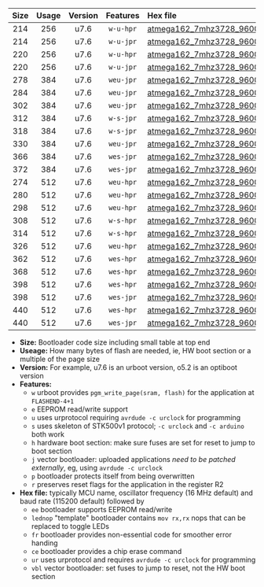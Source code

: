 |Size|Usage|Version|Features|Hex file|
|:-:|:-:|:-:|:-:|:--|
|214|256|u7.6|`w-u-hpr`|[atmega162_7mhz3728_9600bps_ur.hex](https://raw.githubusercontent.com/stefanrueger/urboot/main/atmega162_7mhz3728_9600bps_ur.hex)|
|214|256|u7.6|`w-u-jpr`|[atmega162_7mhz3728_9600bps_ur_vbl.hex](https://raw.githubusercontent.com/stefanrueger/urboot/main/atmega162_7mhz3728_9600bps_ur_vbl.hex)|
|220|256|u7.6|`w-u-hpr`|[atmega162_7mhz3728_9600bps_lednop_ur.hex](https://raw.githubusercontent.com/stefanrueger/urboot/main/atmega162_7mhz3728_9600bps_lednop_ur.hex)|
|220|256|u7.6|`w-u-jpr`|[atmega162_7mhz3728_9600bps_lednop_ur_vbl.hex](https://raw.githubusercontent.com/stefanrueger/urboot/main/atmega162_7mhz3728_9600bps_lednop_ur_vbl.hex)|
|278|384|u7.6|`weu-jpr`|[atmega162_7mhz3728_9600bps_ee_ur_vbl.hex](https://raw.githubusercontent.com/stefanrueger/urboot/main/atmega162_7mhz3728_9600bps_ee_ur_vbl.hex)|
|284|384|u7.6|`weu-jpr`|[atmega162_7mhz3728_9600bps_ee_lednop_ur_vbl.hex](https://raw.githubusercontent.com/stefanrueger/urboot/main/atmega162_7mhz3728_9600bps_ee_lednop_ur_vbl.hex)|
|302|384|u7.6|`weu-jpr`|[atmega162_7mhz3728_9600bps_ee_lednop_fr_ur_vbl.hex](https://raw.githubusercontent.com/stefanrueger/urboot/main/atmega162_7mhz3728_9600bps_ee_lednop_fr_ur_vbl.hex)|
|312|384|u7.6|`w-s-jpr`|[atmega162_7mhz3728_9600bps_vbl.hex](https://raw.githubusercontent.com/stefanrueger/urboot/main/atmega162_7mhz3728_9600bps_vbl.hex)|
|318|384|u7.6|`w-s-jpr`|[atmega162_7mhz3728_9600bps_lednop_vbl.hex](https://raw.githubusercontent.com/stefanrueger/urboot/main/atmega162_7mhz3728_9600bps_lednop_vbl.hex)|
|330|384|u7.6|`weu-jpr`|[atmega162_7mhz3728_9600bps_ee_lednop_fr_ce_ur_vbl.hex](https://raw.githubusercontent.com/stefanrueger/urboot/main/atmega162_7mhz3728_9600bps_ee_lednop_fr_ce_ur_vbl.hex)|
|366|384|u7.6|`wes-jpr`|[atmega162_7mhz3728_9600bps_ee_vbl.hex](https://raw.githubusercontent.com/stefanrueger/urboot/main/atmega162_7mhz3728_9600bps_ee_vbl.hex)|
|372|384|u7.6|`wes-jpr`|[atmega162_7mhz3728_9600bps_ee_lednop_vbl.hex](https://raw.githubusercontent.com/stefanrueger/urboot/main/atmega162_7mhz3728_9600bps_ee_lednop_vbl.hex)|
|274|512|u7.6|`weu-hpr`|[atmega162_7mhz3728_9600bps_ee_ur.hex](https://raw.githubusercontent.com/stefanrueger/urboot/main/atmega162_7mhz3728_9600bps_ee_ur.hex)|
|280|512|u7.6|`weu-hpr`|[atmega162_7mhz3728_9600bps_ee_lednop_ur.hex](https://raw.githubusercontent.com/stefanrueger/urboot/main/atmega162_7mhz3728_9600bps_ee_lednop_ur.hex)|
|298|512|u7.6|`weu-hpr`|[atmega162_7mhz3728_9600bps_ee_lednop_fr_ur.hex](https://raw.githubusercontent.com/stefanrueger/urboot/main/atmega162_7mhz3728_9600bps_ee_lednop_fr_ur.hex)|
|308|512|u7.6|`w-s-hpr`|[atmega162_7mhz3728_9600bps.hex](https://raw.githubusercontent.com/stefanrueger/urboot/main/atmega162_7mhz3728_9600bps.hex)|
|314|512|u7.6|`w-s-hpr`|[atmega162_7mhz3728_9600bps_lednop.hex](https://raw.githubusercontent.com/stefanrueger/urboot/main/atmega162_7mhz3728_9600bps_lednop.hex)|
|326|512|u7.6|`weu-hpr`|[atmega162_7mhz3728_9600bps_ee_lednop_fr_ce_ur.hex](https://raw.githubusercontent.com/stefanrueger/urboot/main/atmega162_7mhz3728_9600bps_ee_lednop_fr_ce_ur.hex)|
|362|512|u7.6|`wes-hpr`|[atmega162_7mhz3728_9600bps_ee.hex](https://raw.githubusercontent.com/stefanrueger/urboot/main/atmega162_7mhz3728_9600bps_ee.hex)|
|368|512|u7.6|`wes-hpr`|[atmega162_7mhz3728_9600bps_ee_lednop.hex](https://raw.githubusercontent.com/stefanrueger/urboot/main/atmega162_7mhz3728_9600bps_ee_lednop.hex)|
|398|512|u7.6|`wes-hpr`|[atmega162_7mhz3728_9600bps_ee_lednop_fr.hex](https://raw.githubusercontent.com/stefanrueger/urboot/main/atmega162_7mhz3728_9600bps_ee_lednop_fr.hex)|
|398|512|u7.6|`wes-jpr`|[atmega162_7mhz3728_9600bps_ee_lednop_fr_vbl.hex](https://raw.githubusercontent.com/stefanrueger/urboot/main/atmega162_7mhz3728_9600bps_ee_lednop_fr_vbl.hex)|
|440|512|u7.6|`wes-hpr`|[atmega162_7mhz3728_9600bps_ee_lednop_fr_ce.hex](https://raw.githubusercontent.com/stefanrueger/urboot/main/atmega162_7mhz3728_9600bps_ee_lednop_fr_ce.hex)|
|440|512|u7.6|`wes-jpr`|[atmega162_7mhz3728_9600bps_ee_lednop_fr_ce_vbl.hex](https://raw.githubusercontent.com/stefanrueger/urboot/main/atmega162_7mhz3728_9600bps_ee_lednop_fr_ce_vbl.hex)|

- **Size:** Bootloader code size including small table at top end
- **Useage:** How many bytes of flash are needed, ie, HW boot section or a multiple of the page size
- **Version:** For example, u7.6 is an urboot version, o5.2 is an optiboot version
- **Features:**
  + `w` urboot provides `pgm_write_page(sram, flash)` for the application at `FLASHEND-4+1`
  + `e` EEPROM read/write support
  + `u` uses urprotocol requiring `avrdude -c urclock` for programming
  + `s` uses skeleton of STK500v1 protocol; `-c urclock` and `-c arduino` both work
  + `h` hardware boot section: make sure fuses are set for reset to jump to boot section
  + `j` vector bootloader: uploaded applications *need to be patched externally*, eg, using `avrdude -c urclock`
  + `p` bootloader protects itself from being overwritten
  + `r` preserves reset flags for the application in the register R2
- **Hex file:** typically MCU name, oscillator frequency (16 MHz default) and baud rate (115200 default) followed by
  + `ee` bootloader supports EEPROM read/write
  + `lednop` "template" bootloader contains `mov rx,rx` nops that can be replaced to toggle LEDs
  + `fr` bootloader provides non-essential code for smoother error handing
  + `ce` bootloader provides a chip erase command
  + `ur` uses urprotocol and requires `avrdude -c urclock` for programming
  + `vbl` vector bootloader: set fuses to jump to reset, not the HW boot section
